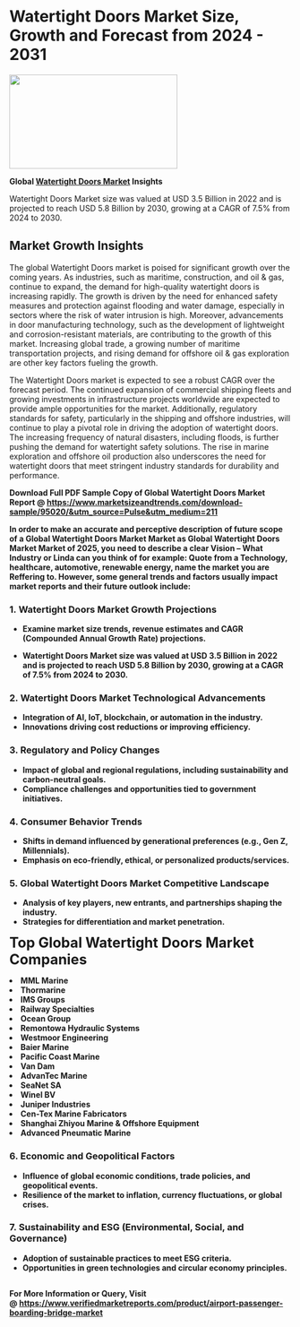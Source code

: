 <H1>Watertight Doors Market Size, Growth and Forecast from 2024 - 2031</H1><img class="aligncenter size-medium wp-image-584254" src="https://thirdeyenews.in/wp-content/uploads/2024/09/Global-Market-Research-300x168.jpeg" alt="" width="300" height="168" /><p><strong>Global&nbsp;<a href="https://www.marketsizeandtrends.com/download-sample/95020/&amp;utm_source=Pulse&amp;utm_medium=211">Watertight Doors Market</a> Insights</strong></p><p>Watertight Doors Market size was valued at USD 3.5 Billion in 2022 and is projected to reach USD 5.8 Billion by 2030, growing at a CAGR of 7.5% from 2024 to 2030.</p><p><!DOCTYPE html> <html lang="en"> <head> <meta charset="UTF-8"> <meta name="viewport" content="width=device-width, initial-scale=1.0"> <title>Watertight Doors Market Growth Insights</title> </head> <body> <h2>Market Growth Insights</h2> <p> The global Watertight Doors market is poised for significant growth over the coming years. As industries, such as maritime, construction, and oil & gas, continue to expand, the demand for high-quality watertight doors is increasing rapidly. The growth is driven by the need for enhanced safety measures and protection against flooding and water damage, especially in sectors where the risk of water intrusion is high. Moreover, advancements in door manufacturing technology, such as the development of lightweight and corrosion-resistant materials, are contributing to the growth of this market. Increasing global trade, a growing number of maritime transportation projects, and rising demand for offshore oil & gas exploration are other key factors fueling the growth. </p> <p><strong></strong></p> <p> The Watertight Doors market is expected to see a robust CAGR over the forecast period. The continued expansion of commercial shipping fleets and growing investments in infrastructure projects worldwide are expected to provide ample opportunities for the market. Additionally, regulatory standards for safety, particularly in the shipping and offshore industries, will continue to play a pivotal role in driving the adoption of watertight doors. The increasing frequency of natural disasters, including floods, is further pushing the demand for watertight safety solutions. The rise in marine exploration and offshore oil production also underscores the need for watertight doors that meet stringent industry standards for durability and performance. </p> <p><strong></p><p><span class=""><strong>Download Full PDF Sample Copy of Global Watertight Doors Market Report</strong> @ <a href="https://www.marketsizeandtrends.com/download-sample/95020/&amp;utm_source=Pulse&amp;utm_medium=211" target="_blank">https://www.marketsizeandtrends.com/download-sample/95020/&amp;utm_source=Pulse&amp;utm_medium=211</a></span></p><p>In order to make an accurate and perceptive description of future scope of a Global&nbsp;Watertight Doors Market Market as Global&nbsp;Watertight Doors Market Market of 2025, you need to describe a clear Vision &ndash; What Industry or Linda can you think of for example: Quote from a Technology, healthcare, automotive, renewable energy, name the market you are Reffering to. However, some general trends and factors usually impact market reports and their future outlook include:</p><h3>1.&nbsp;<strong>Watertight Doors Market Growth Projections</strong></h3><ul><li>Examine market size trends, revenue estimates and CAGR (Compounded Annual Growth Rate) projections.</li><li><p>Watertight Doors Market size was valued at USD 3.5 Billion in 2022 and is projected to reach USD 5.8 Billion by 2030, growing at a CAGR of 7.5% from 2024 to 2030.</p></li></ul><h3>2.&nbsp;<strong>Watertight Doors Market Technological Advancements</strong></h3><ul><li>Integration of AI, IoT, blockchain, or automation in the industry.</li><li>Innovations driving cost reductions or improving efficiency.</li></ul><h3>3.&nbsp;<strong>Regulatory and Policy Changes</strong></h3><ul><li>Impact of global and regional regulations, including sustainability and carbon-neutral goals.</li><li>Compliance challenges and opportunities tied to government initiatives.</li></ul><h3>4.&nbsp;<strong>Consumer Behavior Trends</strong></h3><ul><li>Shifts in demand influenced by generational preferences (e.g., Gen Z, Millennials).</li><li>Emphasis on eco-friendly, ethical, or personalized products/services.</li></ul><h3>5.&nbsp;<strong>Global Watertight Doors Market Competitive Landscape</strong></h3><ul><li>Analysis of key players, new entrants, and partnerships shaping the industry.</li><li>Strategies for differentiation and market penetration.</li></ul><p data-pm-slice="1 1 []"><span style="color: inherit; font-family: inherit; font-size: 25px;">Top Global Watertight Doors Market Companies</span></p><div class="" data-test-id=""><p><li>MML Marine</li><li> Thormarine</li><li> IMS Groups</li><li> Railway Specialties</li><li> Ocean Group</li><li> Remontowa Hydraulic Systems</li><li> Westmoor Engineering</li><li> Baier Marine</li><li> Pacific Coast Marine</li><li> Van Dam</li><li> AdvanTec Marine</li><li> SeaNet SA</li><li> Winel BV</li><li> Juniper Industries</li><li> Cen-Tex Marine Fabricators</li><li> Shanghai Zhiyou Marine & Offshore Equipment</li><li> Advanced Pneumatic Marine</li></p></div><h3>6.&nbsp;<strong>Economic and Geopolitical Factors</strong></h3><ul><li>Influence of global economic conditions, trade policies, and geopolitical events.</li><li>Resilience of the market to inflation, currency fluctuations, or global crises.</li></ul><h3>7.&nbsp;<strong>Sustainability and ESG (Environmental, Social, and Governance)</strong></h3><ul><li>Adoption of sustainable practices to meet ESG criteria.</li><li>Opportunities in green technologies and circular economy principles.</li></ul><h2><strong style="font-size: 14px;">For More Information or Query, Visit @&nbsp;</strong><a style="background-color: #ffffff; font-size: 14px;" href="https://www.marketsizeandtrends.com/report/watertight-doors-market/" target="_blank">https://www.verifiedmarketreports.com/product/airport-passenger-boarding-bridge-market</a></h2>
